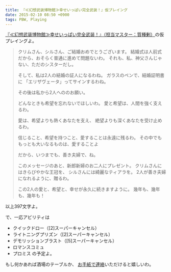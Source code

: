 ```yaml
---
title: 『≪幻想武装博物館≫幸せいっぱい完全武装！』仮プレイング
date: 2015-02-10 08:50 +0900
tags: PBW, Playing
---
```


[『≪幻想武装博物館≫幸せいっぱい完全武装！』（担当マスター：質種剰）](http://t-walker.jp/eb/adventure/op.cgi?sceid=1)の仮プレイングよ。

> クリムさん、シルさん、ご結婚おめでとうございます。
> 結婚式は人前式だから、おそらく普通に進めて問題ないわ。
> それも、私、神父さんじゃない、ただのシスターだし。
>
> そして、私は2人の結婚の証人になるわね。
> ガラスのペンで、結婚証明書に
> 「エリザヴェータ」ってサインするわね。
>
> その後は私から2人へののお願い。
>
> どんなときも希望を忘れないでほしいわ。
> 愛と希望は、人間を強く支えるわ。
>
> 愛は、希望よりも熱くあなたを支え、
> 絶望よりも深くあなたを受け止めるわ。
>
> 信じること、希望を持つこと、愛することは永遠に残るわ。
> その中でももっとも大いなるものは、愛することよ
>
> だから、いつまでも、善き夫婦で、ね。
>
> このメッセージのあと、新郎新婦のお二人にプレゼント。
> クリムさんにはきらびやかな王冠を、
> シルさんには綺麗なティアラを。
> 2人が善き夫婦になれるように、贈るわ。
>
> この2人の愛と、希望と、幸せが永久に続きますように。
> 幾年も、幾年も、幾年も！

以上397文字よ。



で、一応アビリティは

* クイックドロー（\[2\]スーパーキャンセル）
* ライトニングプリズン（\[2\]スーパーキャンセル）
* デモリッションブラスト（\[5\]スーパーキャンセル）
* ロマンスコミュ
* プロミス
の予定よ。

もし何かあれば酒場のテーブルか、
[お手紙で連絡](http://t-walker.jp/eb/status/letter.cgi?chrid=c28515)いただけると嬉しいわ。
